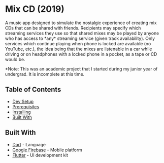 # Mix CD (2019)

A music app designed to simulate the nostalgic experience of creating mix CDs that can be shared with friends. Recipients may specify which streaming services they use so that shared mixes may be played by anyone who has access to \*any* streaming service (given track availability). Only services which continue playing when phone is locked are available (no YouTube, etc.), the idea being that the mixes are listenable in a car while driving or on headphones with a locked phone in a pocket, as a tape or CD would be.

*Note: This was an academic project that I started during my junior year of undergrad. It is incomplete at this time.

## Table of Contents
- [Dev Setup](#dev-setup)
- [Prerequisites](#prerequisites)
- [Installing](#installing)
- [Built With](#built-with)

<!--
## Dev Setup

These instructions will get you a copy of the project up and running on your local machine for development and testing purposes. See deployment for notes on how to deploy the project on a live system.

## Prerequisites

What things you need to install the software and how to install them

```
Give examples
```

## Installing

A step by step series of examples that tell you how to get a development env running

Say what the step will be

```
Give the example
```

And repeat

```
until finished
```

End with an example of getting some data out of the system or using it for a little demo
-->

## Built With

* [Dart](https://dart.dev/guides/) - Language
* [Google Firebase](https://firebase.google.com/docs/) - Mobile platform
* [Flutter](https://flutter.dev/docs/) - UI development kit

